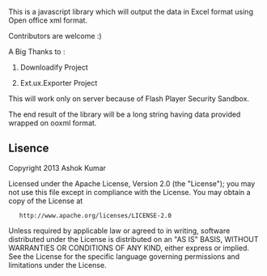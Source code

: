This is a javascript library which will output the data in Excel format using Open office xml format.

Contributors are welcome :)


A Big Thanks to :

1) Downloadify Project 

2) Ext.ux.Exporter Project

This will work only on server because of Flash Player Security Sandbox.


The end result of the library will be a long string having data provided wrapped on ooxml format.

Lisence
--------------------
Copyright 2013 Ashok Kumar

   Licensed under the Apache License, Version 2.0 (the "License");
   you may not use this file except in compliance with the License.
   You may obtain a copy of the License at

       http://www.apache.org/licenses/LICENSE-2.0

   Unless required by applicable law or agreed to in writing, software
   distributed under the License is distributed on an "AS IS" BASIS,
   WITHOUT WARRANTIES OR CONDITIONS OF ANY KIND, either express or implied.
   See the License for the specific language governing permissions and
   limitations under the License.
